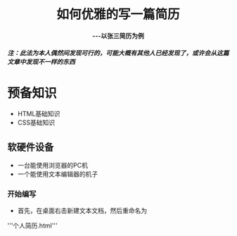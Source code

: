 # <center>如何优雅的写一篇简历</center>

#### <center>---以张三简历为例</center>

##### 注：此法为本人偶然间发现可行的，可能大概有其他人已经发现了，或许会从这篇文章中发现不一样的东西

# 预备知识
- HTML基础知识
- CSS基础知识

## 软硬件设备
- 一台能使用浏览器的PC机
- 一个能使用文本编辑器的机子

### 开始编写

- 首先，在桌面右击新建文本文档，然后重命名为

'''个人简历.html'''
